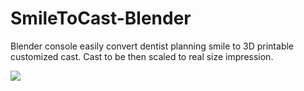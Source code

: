 # SmileToCast-Blender

Blender console easily convert dentist planning smile to 3D printable customized cast.
Cast to be then scaled to real size impression.


![](https://github.com/basharbme/Dental-Smile-Project/blob/main/Screenshot_1.png)

